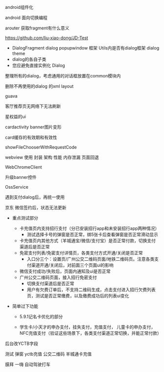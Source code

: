 android组件化

android 面向切换编程

arouter 获取fragment有什么意义

https://github.com/liu-xiao-dong/JD-Test



+ DialogFragment dialog popupwindow 框架 Utils内是否有dialog框架 dialog theme
+ dialog的各自子类
+ 您应避免直接实例化 Dialog

整理所有的dialog，考虑通用的对话框放置在common模块内

删除不再使用的dialog 的xml layout

guava

客厅推荐页无网络下无法刷新

星权益的ui

cardactivity banner图片变形

card缓存的有效期和有效性


showFileChooserWithRequestCode


webview 使用 封装 架构 性能 内存泄漏 页面回退

WebChromeClient

升级banner控件

OssService

遇到支付dialog后，再统一使用

京东 微信签约后，状态无法更新



+ 重点测试部分
  + 卡充值页内支持招行支付（分已安装招行app和未安装招行app两种情况）
    + 测试选择卡号的弹窗是否正常，绑5张卡后查看弹窗是否正常滑动显示
  + 卡充值页内其他方式（羊城通宝/微信/支付宝）是否正常付款，切换支付渠道后是否正常
  + 免密支付列表/免密支付详情页，各类支付方式开通/关闭是否正常
    + 入口分三个：设置页/广州公交二维码页面/地铁二维码页。注意各类支付渠道开通/关闭后，对前面三个页面ui的影响
  + 微信支付成功/失败后，页面内通知及ui是否正常
  + 广州公交二维码页面，接入招行免密支付
    + 切换支付渠道后是否正常
    + 用户有欠费订单后，不支持二维码生成，点击支付进入招行欠费列表页，测试是否正常缴费，以及缴费成功后的列表ui变化

+ 简单过下功能

  + 5.9.1记名卡优化的部分

  + 学生卡/小天才的申办支付，挂失支付，充值支付， 儿童卡的申办支付，NFC充值支付（验证这些场景下，各类支付渠道正常切换，并能正常付款）
  





后台改YCTB字段

测试 弹窗 yctb充值 公交二维码 羊城通卡充值

膜拜 一嗨 自动驾驶打车